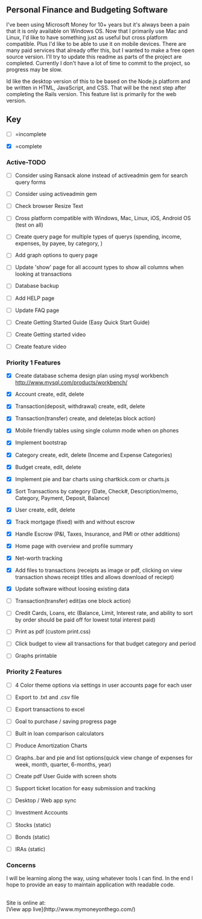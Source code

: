 ## Personal Finance and Budgeting Software

I've been using Microsoft Money for 10+ years but it's always been a pain that it is only available on Windows OS. Now that I primarily use Mac and Linux, I'd like to have something just as useful but cross platform compatible. Plus I'd like to be able to use it on mobile devices. There are many paid services that already offer this, but I wanted to make a free open source version. I'll try to update this readme as parts of the project are completed. Currently I don't have a lot of time to commit to the project, so progress may be slow.

Id like the desktop version of this to be based on the Node.js platform and be written in HTML, JavaScript, and CSS. That will be the next step after completing the Rails version. This feature list is primarily for the web version.

## Key 
- [ ] =incomplete 
- [x] =complete


### Active-TODO
- [ ] Consider using Ransack alone instead of activeadmin gem for search query forms
- [ ] Consider using activeadmin gem
- [ ] Check browser Resize Text
- [ ] Cross platform compatible with Windows, Mac, Linux, iOS, Android OS (test on all)
- [ ] Create query page for multiple types of querys (spending, income, expenses, by payee, by category, )
- [ ] Add graph options to query page
- [ ] Update 'show' page for all account types to show all columns when looking at transactions
- [ ] Database backup
- [ ] Add HELP page
- [ ] Update FAQ page
- [ ] Create Getting Started Guide (Easy Quick Start Guide)
- [ ] Create Getting started video
- [ ] Create feature video


### Priority 1 Features
- [x] Create database schema design plan using mysql workbench http://www.mysql.com/products/workbench/
- [x] Account create, edit, delete
- [x] Transaction(deposit, withdrawal) create, edit, delete
- [x] Transaction(transfer) create, and delete(as block action)
- [x] Mobile friendly tables using single column mode when on phones
- [x] Implement bootstrap
- [x] Category create, edit, delete (Inceme and Expense Categories)
- [x] Budget create, edit, delete
- [x] Implement pie and bar charts using chartkick.com or charts.js
- [x] Sort Transactions by category (Date, Check#, Description/memo, Category, Payment, Deposit, Balance)
- [x] User create, edit, delete
- [x] Track mortgage (fixed) with and without escrow
- [x] Handle Escrow (P&I, Taxes, Insurance, and PMI or other additions)
- [x] Home page with overview and profile summary
- [x] Net-worth tracking
- [x] Add files to transactions (receipts as image or pdf, clicking on view transaction shows receipt titles and allows download of reciept)
- [x] Update software without loosing existing data
- [ ] Transaction(transfer) edit(as one block action)
- [ ] Credit Cards, Loans, etc (Balance, Limit, Interest rate, and ability to sort by order should be paid off for lowest total interest paid)
- [ ] Print as pdf (custom print.css)
- [ ] Click budget to view all transactions for that budget category and period
- [ ] Graphs printable


### Priority 2 Features
- [ ] 4 Color theme options via settings in user accounts page for each user
- [ ] Export to .txt and .csv file
- [ ] Export transactions to excel
- [ ] Goal to purchase / saving progress page
- [ ] Built in loan comparison calculators
- [ ] Produce Amortization Charts
- [ ] Graphs..bar and pie and list options(quick view change of expenses for week, month, quarter, 6-months, year)
- [ ] Create pdf User Guide with screen shots
- [ ] Support ticket location for easy submission and tracking
- [ ] Desktop / Web app sync
- [ ] Investment Accounts
- [ ] Stocks (static)
- [ ] Bonds (static)
- [ ] IRAs (static)


### Concerns
I will be learning along the way, using whatever tools I can find. In the end I hope to provide an easy to maintain application with readable code.

<br>
Site is online at:<br>
[View app live](http://www.mymoneyonthego.com/)